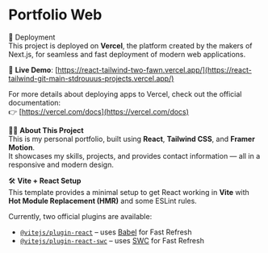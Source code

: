 # Portfolio Web

🚀 Deployment  
This project is deployed on **Vercel**, the platform created by the makers of Next.js, for seamless and fast deployment of modern web applications.

📍 **Live Demo**: [https://react-tailwind-two-fawn.vercel.app/](https://react-tailwind-git-main-stdrouuus-projects.vercel.app/)

For more details about deploying apps to Vercel, check out the official documentation:  
👉 [https://vercel.com/docs](https://vercel.com/docs)

🧑‍💻 **About This Project**  
This is my personal portfolio, built using **React**, **Tailwind CSS**, and **Framer Motion**.  
It showcases my skills, projects, and provides contact information — all in a responsive and modern design.

🛠️ **Vite + React Setup**  
This template provides a minimal setup to get React working in **Vite** with **Hot Module Replacement (HMR)** and some ESLint rules.

Currently, two official plugins are available:

- [`@vitejs/plugin-react`](https://github.com/vitejs/vite-plugin-react/blob/main/packages/plugin-react/README.md) – uses [Babel](https://babeljs.io/) for Fast Refresh  
- [`@vitejs/plugin-react-swc`](https://github.com/vitejs/vite-plugin-react-swc) – uses [SWC](https://swc.rs/) for Fast Refresh
